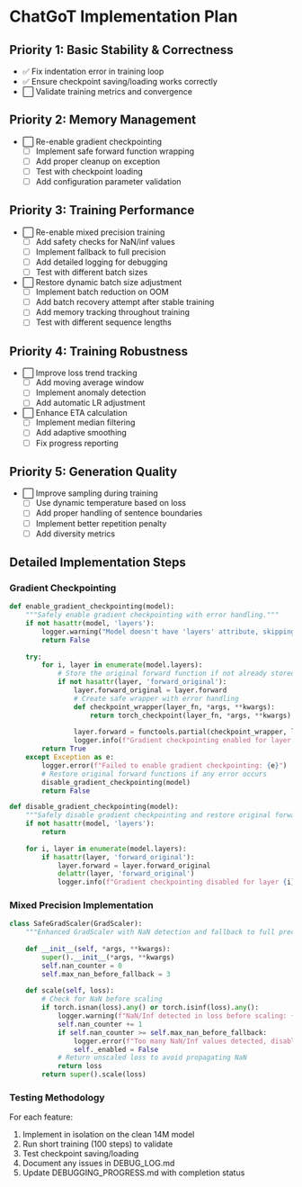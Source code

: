 # ChatGoT Implementation Plan

## Priority 1: Basic Stability & Correctness
- ✅ Fix indentation error in training loop
- ✅ Ensure checkpoint saving/loading works correctly
- ⬜ Validate training metrics and convergence

## Priority 2: Memory Management
- ⬜ Re-enable gradient checkpointing
  - [ ] Implement safe forward function wrapping
  - [ ] Add proper cleanup on exception
  - [ ] Test with checkpoint loading
  - [ ] Add configuration parameter validation

## Priority 3: Training Performance
- ⬜ Re-enable mixed precision training
  - [ ] Add safety checks for NaN/inf values
  - [ ] Implement fallback to full precision
  - [ ] Add detailed logging for debugging
  - [ ] Test with different batch sizes

- ⬜ Restore dynamic batch size adjustment
  - [ ] Implement batch reduction on OOM
  - [ ] Add batch recovery attempt after stable training
  - [ ] Add memory tracking throughout training
  - [ ] Test with different sequence lengths

## Priority 4: Training Robustness
- ⬜ Improve loss trend tracking
  - [ ] Add moving average window
  - [ ] Implement anomaly detection
  - [ ] Add automatic LR adjustment
  
- ⬜ Enhance ETA calculation
  - [ ] Implement median filtering
  - [ ] Add adaptive smoothing
  - [ ] Fix progress reporting

## Priority 5: Generation Quality
- ⬜ Improve sampling during training
  - [ ] Use dynamic temperature based on loss
  - [ ] Add proper handling of sentence boundaries
  - [ ] Implement better repetition penalty
  - [ ] Add diversity metrics

## Detailed Implementation Steps

### Gradient Checkpointing
```python
def enable_gradient_checkpointing(model):
    """Safely enable gradient checkpointing with error handling."""
    if not hasattr(model, 'layers'):
        logger.warning("Model doesn't have 'layers' attribute, skipping gradient checkpointing")
        return False
    
    try:
        for i, layer in enumerate(model.layers):
            # Store the original forward function if not already stored
            if not hasattr(layer, 'forward_original'):
                layer.forward_original = layer.forward
                # Create safe wrapper with error handling
                def checkpoint_wrapper(layer_fn, *args, **kwargs):
                    return torch_checkpoint(layer_fn, *args, **kwargs)
                
                layer.forward = functools.partial(checkpoint_wrapper, layer.forward_original)
                logger.info(f"Gradient checkpointing enabled for layer {i}")
        return True
    except Exception as e:
        logger.error(f"Failed to enable gradient checkpointing: {e}")
        # Restore original forward functions if any error occurs
        disable_gradient_checkpointing(model)
        return False

def disable_gradient_checkpointing(model):
    """Safely disable gradient checkpointing and restore original forward functions."""
    if not hasattr(model, 'layers'):
        return
    
    for i, layer in enumerate(model.layers):
        if hasattr(layer, 'forward_original'):
            layer.forward = layer.forward_original
            delattr(layer, 'forward_original')
            logger.info(f"Gradient checkpointing disabled for layer {i}")
```

### Mixed Precision Implementation
```python
class SafeGradScaler(GradScaler):
    """Enhanced GradScaler with NaN detection and fallback to full precision."""
    
    def __init__(self, *args, **kwargs):
        super().__init__(*args, **kwargs)
        self.nan_counter = 0
        self.max_nan_before_fallback = 3
        
    def scale(self, loss):
        # Check for NaN before scaling
        if torch.isnan(loss).any() or torch.isinf(loss).any():
            logger.warning(f"NaN/Inf detected in loss before scaling: {loss.item()}")
            self.nan_counter += 1
            if self.nan_counter >= self.max_nan_before_fallback:
                logger.error(f"Too many NaN/Inf values detected, disabling mixed precision")
                self._enabled = False
            # Return unscaled loss to avoid propagating NaN
            return loss
        return super().scale(loss)
```

### Testing Methodology
For each feature:
1. Implement in isolation on the clean 14M model
2. Run short training (100 steps) to validate
3. Test checkpoint saving/loading
4. Document any issues in DEBUG_LOG.md
5. Update DEBUGGING_PROGRESS.md with completion status 